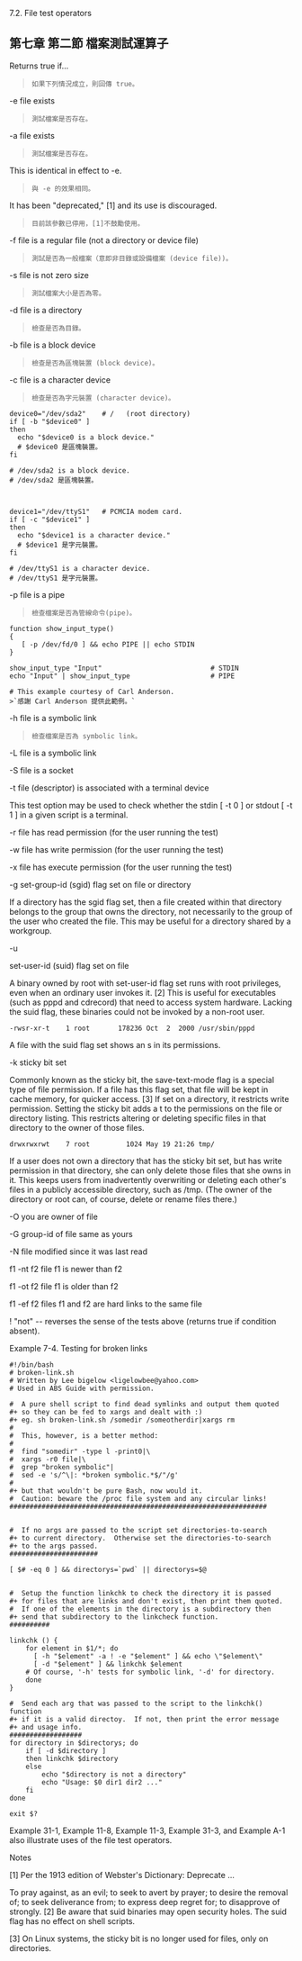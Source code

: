 7.2. File test operators

第七章 第二節 檔案測試運算子
---

Returns true if...
>`如果下列情況成立，則回傳 true。`

-e
file exists
>`測試檔案是否存在。`

-a
file exists
>`測試檔案是否存在。`

This is identical in effect to -e. 
>`與 -e 的效果相同。`

It has been "deprecated," [1] and its use is discouraged.
>`目前該參數已停用，[1]不鼓勵使用。`

-f
file is a regular file (not a directory or device file)
>`測試是否為一般檔案（意即非目錄或設備檔案 (device file))。`

-s
file is not zero size
>`測試檔案大小是否為零。`

-d
file is a directory
>`檢查是否為目錄。`

-b
file is a block device
>`檢查是否為區塊裝置 (block device)。`

-c
file is a character device
>`檢查是否為字元裝置 (character device)。`

```
device0="/dev/sda2"    # /   (root directory)
if [ -b "$device0" ]
then
  echo "$device0 is a block device."
  # $device0 是區塊裝置。
fi

# /dev/sda2 is a block device.
# /dev/sda2 是區塊裝置。



device1="/dev/ttyS1"   # PCMCIA modem card.
if [ -c "$device1" ]
then
  echo "$device1 is a character device."
  # $device1 是字元裝置。
fi

# /dev/ttyS1 is a character device.
# /dev/ttyS1 是字元裝置。
```

-p
file is a pipe
>`檢查檔案是否為管線命令(pipe)。`

```
function show_input_type()
{
   [ -p /dev/fd/0 ] && echo PIPE || echo STDIN
}

show_input_type "Input"                           # STDIN
echo "Input" | show_input_type                    # PIPE

# This example courtesy of Carl Anderson.
>`感謝 Carl Anderson 提供此範例。`
```

-h
file is a symbolic link
>`檢查檔案是否為 symbolic link。`

-L
file is a symbolic link

-S
file is a socket

-t
file (descriptor) is associated with a terminal device

This test option may be used to check whether the stdin [ -t 0 ] or stdout [ -t 1 ] in a given script is a terminal.

-r
file has read permission (for the user running the test)

-w
file has write permission (for the user running the test)

-x
file has execute permission (for the user running the test)

-g
set-group-id (sgid) flag set on file or directory

If a directory has the sgid flag set, then a file created within that directory belongs to the group that owns the directory, not necessarily to the group of the user who created the file. This may be useful for a directory shared by a workgroup.

-u

set-user-id (suid) flag set on file

A binary owned by root with set-user-id flag set runs with root privileges, even when an ordinary user invokes it. [2] This is useful for executables (such as pppd and cdrecord) that need to access system hardware. Lacking the suid flag, these binaries could not be invoked by a non-root user.

```
-rwsr-xr-t    1 root       178236 Oct  2  2000 /usr/sbin/pppd
```
     
A file with the suid flag set shows an s in its permissions.

-k
sticky bit set

Commonly known as the sticky bit, the save-text-mode flag is a special type of file permission. If a file has this flag set, that file will be kept in cache memory, for quicker access. [3] If set on a directory, it restricts write permission. Setting the sticky bit adds a t to the permissions on the file or directory listing. This restricts altering or deleting specific files in that directory to the owner of those files.

```
drwxrwxrwt    7 root         1024 May 19 21:26 tmp/
```

If a user does not own a directory that has the sticky bit set, but has write permission in that directory, she can only delete those files that she owns in it. This keeps users from inadvertently overwriting or deleting each other's files in a publicly accessible directory, such as /tmp. (The owner of the directory or root can, of course, delete or rename files there.)

-O
you are owner of file

-G
group-id of file same as yours

-N
file modified since it was last read

f1 -nt f2
file f1 is newer than f2

f1 -ot f2
file f1 is older than f2

f1 -ef f2
files f1 and f2 are hard links to the same file

!
"not" -- reverses the sense of the tests above (returns true if condition absent).

Example 7-4. Testing for broken links

```
#!/bin/bash
# broken-link.sh
# Written by Lee bigelow <ligelowbee@yahoo.com>
# Used in ABS Guide with permission.

#  A pure shell script to find dead symlinks and output them quoted
#+ so they can be fed to xargs and dealt with :)
#+ eg. sh broken-link.sh /somedir /someotherdir|xargs rm
#
#  This, however, is a better method:
#
#  find "somedir" -type l -print0|\
#  xargs -r0 file|\
#  grep "broken symbolic"|
#  sed -e 's/^\|: *broken symbolic.*$/"/g'
#
#+ but that wouldn't be pure Bash, now would it.
#  Caution: beware the /proc file system and any circular links!
################################################################


#  If no args are passed to the script set directories-to-search 
#+ to current directory.  Otherwise set the directories-to-search 
#+ to the args passed.
######################

[ $# -eq 0 ] && directorys=`pwd` || directorys=$@


#  Setup the function linkchk to check the directory it is passed 
#+ for files that are links and don't exist, then print them quoted.
#  If one of the elements in the directory is a subdirectory then 
#+ send that subdirectory to the linkcheck function.
##########

linkchk () {
    for element in $1/*; do
      [ -h "$element" -a ! -e "$element" ] && echo \"$element\"
      [ -d "$element" ] && linkchk $element
    # Of course, '-h' tests for symbolic link, '-d' for directory.
    done
}

#  Send each arg that was passed to the script to the linkchk() function
#+ if it is a valid directoy.  If not, then print the error message
#+ and usage info.
##################
for directory in $directorys; do
    if [ -d $directory ]
	then linkchk $directory
	else 
	    echo "$directory is not a directory"
	    echo "Usage: $0 dir1 dir2 ..."
    fi
done

exit $?
```

Example 31-1, Example 11-8, Example 11-3, Example 31-3, and Example A-1 also illustrate uses of the file test operators.

Notes

[1]	
Per the 1913 edition of Webster's Dictionary:
Deprecate
...

To pray against, as an evil;
to seek to avert by prayer;
to desire the removal of;
to seek deliverance from;
to express deep regret for;
to disapprove of strongly.
[2]	
Be aware that suid binaries may open security holes. The suid flag has no effect on shell scripts.

[3]	
On Linux systems, the sticky bit is no longer used for files, only on directories.
